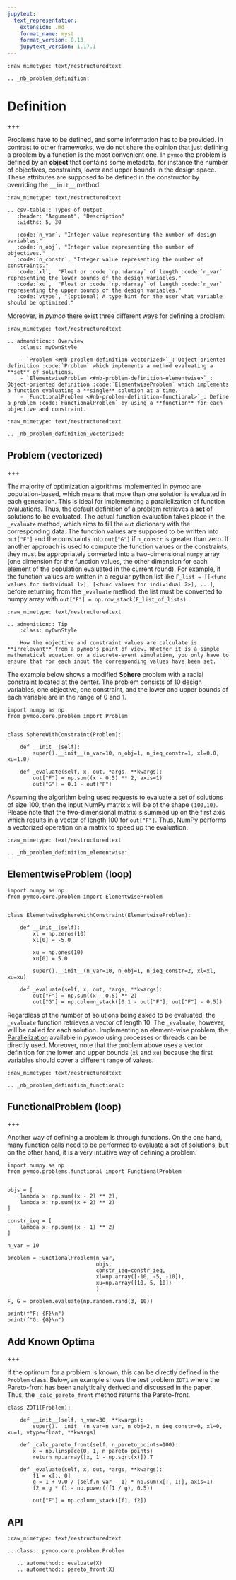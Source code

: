 ```yaml
---
jupytext:
  text_representation:
    extension: .md
    format_name: myst
    format_version: 0.13
    jupytext_version: 1.17.1
---
```


```{raw-cell}
:raw_mimetype: text/restructuredtext

.. _nb_problem_definition:
```

# Definition

+++

Problems have to be defined, and some information has to be provided.
In contrast to other frameworks, we do not share the opinion that just defining a problem by a function is the most convenient one.
In `pymoo` the problem is defined by an **object** that contains some metadata, for instance the number of objectives, constraints, lower and upper bounds in the design space. These attributes are supposed to be defined in the constructor by overriding the `__init__` method.

```{raw-cell}
:raw_mimetype: text/restructuredtext

.. csv-table:: Types of Output
   :header: "Argument", "Description"
   :widths: 5, 30

   :code:`n_var`, "Integer value representing the number of design variables."
   :code:`n_obj`, "Integer value representing the number of objectives."
   :code:`n_constr`, "Integer value representing the number of constraints."
   :code:`xl`,  "Float or :code:`np.ndarray` of length :code:`n_var` representing the lower bounds of the design variables."
   :code:`xu`,  "Float or :code:`np.ndarray` of length :code:`n_var` representing the upper bounds of the design variables."
   :code:`vtype`, "(optional) A type hint for the user what variable should be optimized."
```

Moreover, in *pymoo* there exist three different ways for defining a problem:

```{raw-cell}
:raw_mimetype: text/restructuredtext

.. admonition:: Overview
    :class: myOwnStyle

    - `Problem <#nb-problem-definition-vectorized>`_: Object-oriented definition :code:`Problem` which implements a method evaluating a **set** of solutions.
    - `ElementwiseProblem <#nb-problem-definition-elementwise>`_: Object-oriented definition :code:`ElementwiseProblem` which implements a function evaluating a **single** solution at a time. 
    - `FunctionalProblem <#nb-problem-definition-functional>`_: Define a problem :code:`FunctionalProblem` by using a **function** for each objective and constraint.
```

```{raw-cell}
:raw_mimetype: text/restructuredtext

.. _nb_problem_definition_vectorized:
```

## Problem (vectorized)

+++

The majority of optimization algorithms implemented in *pymoo* are population-based, which means that more than one solution is evaluated in each generation. This is ideal for implementing a parallelization of function evaluations. Thus, the default definition of a problem retrieves a **set** of solutions to be evaluated. The actual function evaluation takes place in the `_evaluate` method, which aims to fill the `out` dictionary with the corresponding data. 
The function values are supposed to be written into `out["F"]` and the constraints into `out["G"]` if `n_constr` is greater than zero. If another approach is used to compute the function values or the constraints, they must be appropriately converted into a two-dimensional `numpy` array (one dimension for the function values, the other dimension for each element of the population evaluated in the current round). For example, if the function values are written in a regular python list like `F_list = [[<func values for individual 1>], [<func values for individual 2>], ...]`, before returning from the `_evaluate` method, the list must be converted to numpy array with `out["F"] = np.row_stack(F_list_of_lists)`. 

```{raw-cell}
:raw_mimetype: text/restructuredtext

.. admonition:: Tip
    :class: myOwnStyle

    How the objective and constraint values are calculate is **irrelevant** from a pymoo's point of view. Whether it is a simple mathematical equation or a discrete-event simulation, you only have to ensure that for each input the corresponding values have been set.
```

The example below shows a modified **Sphere** problem with a radial constraint located at the center. The problem consists of 10 design variables, one objective, one constraint, and the lower and upper bounds of each variable are in the range of 0 and 1. 

```{code-cell} ipython3
import numpy as np
from pymoo.core.problem import Problem


class SphereWithConstraint(Problem):

    def __init__(self):
        super().__init__(n_var=10, n_obj=1, n_ieq_constr=1, xl=0.0, xu=1.0)

    def _evaluate(self, x, out, *args, **kwargs):
        out["F"] = np.sum((x - 0.5) ** 2, axis=1)
        out["G"] = 0.1 - out["F"]
```

Assuming the algorithm being used requests to evaluate a set of solutions of size 100, then the input NumPy matrix `x`  will be of the shape `(100,10)`. Please note that the two-dimensional matrix is summed up on the first axis which results in a vector of length 100 for `out["F"]`. Thus, NumPy performs a vectorized operation on a matrix to speed up the evaluation.

```{raw-cell}
:raw_mimetype: text/restructuredtext

.. _nb_problem_definition_elementwise:
```

## ElementwiseProblem (loop)

```{code-cell} ipython3
import numpy as np
from pymoo.core.problem import ElementwiseProblem


class ElementwiseSphereWithConstraint(ElementwiseProblem):

    def __init__(self):
        xl = np.zeros(10)
        xl[0] = -5.0
        
        xu = np.ones(10)
        xu[0] = 5.0
        
        super().__init__(n_var=10, n_obj=1, n_ieq_constr=2, xl=xl, xu=xu)

    def _evaluate(self, x, out, *args, **kwargs):
        out["F"] = np.sum((x - 0.5) ** 2)
        out["G"] = np.column_stack([0.1 - out["F"], out["F"] - 0.5])
```

Regardless of the number of solutions being asked to be evaluated, the `_evaluate` function retrieves a vector of length 10. The `_evaluate`, however, will be called for each solution. Implementing an element-wise problem, the [Parallelization](parallelization.ipynb) available in *pymoo* using processes or threads can be directly used.
Moreover, note that the problem above uses a vector definition for the lower and upper bounds (`xl` and `xu`) because the first variables should cover a different range of values.

```{raw-cell}
:raw_mimetype: text/restructuredtext

.. _nb_problem_definition_functional:
```

## FunctionalProblem (loop)

+++

Another way of defining a problem is through functions. On the one hand, many function calls need to be performed to evaluate a set of solutions, but on the other hand, it is a very intuitive way of defining a problem.

```{code-cell} ipython3
import numpy as np
from pymoo.problems.functional import FunctionalProblem


objs = [
    lambda x: np.sum((x - 2) ** 2),
    lambda x: np.sum((x + 2) ** 2)
]

constr_ieq = [
    lambda x: np.sum((x - 1) ** 2)
]

n_var = 10

problem = FunctionalProblem(n_var,
                            objs,
                            constr_ieq=constr_ieq,
                            xl=np.array([-10, -5, -10]),
                            xu=np.array([10, 5, 10])
                            )

F, G = problem.evaluate(np.random.rand(3, 10))

print(f"F: {F}\n")
print(f"G: {G}\n")
```

## Add Known Optima

+++

If the optimum for a problem is known, this can be directly defined in the `Problem` class. Below, an example shows the test problem `ZDT1` where the Pareto-front has been analytically derived and discussed in the paper. Thus, the `_calc_pareto_front` method returns the Pareto-front.

```{code-cell} ipython3
class ZDT1(Problem):
    
    def __init__(self, n_var=30, **kwargs):
        super().__init__(n_var=n_var, n_obj=2, n_ieq_constr=0, xl=0, xu=1, vtype=float, **kwargs)

    def _calc_pareto_front(self, n_pareto_points=100):
        x = np.linspace(0, 1, n_pareto_points)
        return np.array([x, 1 - np.sqrt(x)]).T

    def _evaluate(self, x, out, *args, **kwargs):
        f1 = x[:, 0]
        g = 1 + 9.0 / (self.n_var - 1) * np.sum(x[:, 1:], axis=1)
        f2 = g * (1 - np.power((f1 / g), 0.5))

        out["F"] = np.column_stack([f1, f2])
```

## API

```{raw-cell}
:raw_mimetype: text/restructuredtext

.. class:: pymoo.core.problem.Problem

   .. automethod:: evaluate(X)
   .. automethod:: pareto_front(X)
```
